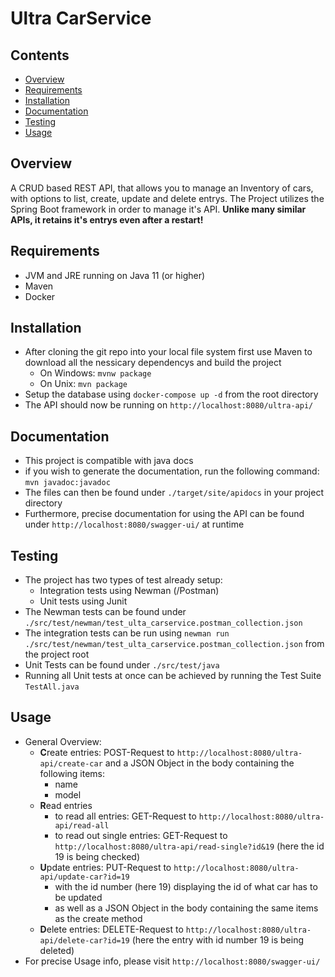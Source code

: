 # Ultra CarService 

## Contents
- [Overview](#Overview)
- [Requirements](#Requirements)
- [Installation](#Installation)
- [Documentation](#Documentation)
- [Testing](#Testing)
- [Usage](#Usage)

## Overview
A CRUD based REST API, that allows you to manage an Inventory of cars, with options to list, create, update and delete entrys. 
The Project utilizes the Spring Boot framework in order to manage it's API. **Unlike many similar APIs, it retains it's entrys even after a restart!**

## Requirements
- JVM and JRE running on Java 11 (or higher)
- Maven
- Docker

## Installation
- After cloning the git repo into your local file system first use Maven to download all the nessicary dependencys and build the project
    - On Windows:   ``mvnw package``
    - On Unix:  ``mvn package`` 
- Setup the database using ``docker-compose up -d`` from the root directory
- The API should now be running on ``http://localhost:8080/ultra-api/``

## Documentation
- This project is compatible with java docs
- if you wish to generate the documentation, run the following command: ``mvn javadoc:javadoc``
- The files can then be found under ``./target/site/apidocs`` in your project directory
- Furthermore, precise documentation for using the API can be found under ``http://localhost:8080/swagger-ui/`` at runtime

## Testing
- The project has two types of test already setup: 
    - Integration tests using Newman (/Postman)
    - Unit tests using Junit
- The Newman tests can be found under ``./src/test/newman/test_ulta_carservice.postman_collection.json``
- The integration tests can be run using ``newman run ./src/test/newman/test_ulta_carservice.postman_collection.json`` from the project root
- Unit Tests can be found under ``./src/test/java``
- Running all Unit tests at once can be achieved by running the Test Suite ``TestAll.java``

## Usage
- General Overview:
    - **C**reate entries: POST-Request to ``http://localhost:8080/ultra-api/create-car`` and a JSON Object in the body containing the following items:
        - name
        - model
    - **R**ead entries
        - to read all entries: GET-Request to ``http://localhost:8080/ultra-api/read-all``
        - to read out single entries: GET-Request to ``http://localhost:8080/ultra-api/read-single?id&19`` (here the id 19 is being checked)
    - **U**pdate entries: PUT-Request to ``http://localhost:8080/ultra-api/update-car?id=19``
        - with the id number (here 19) displaying the id of what car has to be updated 
        - as well as a JSON Object in the body containing the same items as the create method
    - **D**elete entries: DELETE-Request to ``http://localhost:8080/ultra-api/delete-car?id=19`` (here the entry with id number 19 is being deleted)
- For precise Usage info, please visit ``http://localhost:8080/swagger-ui/``
